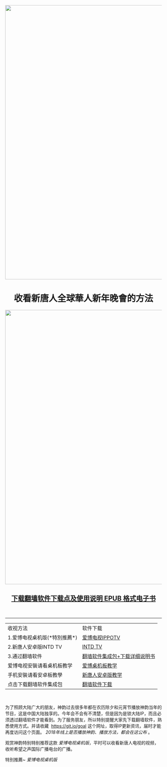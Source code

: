 
<div align="center">
<IMG SRC="https://github.com/dfchunsring/drdr/blob/master/img-2/ShenYun-_232400.jpg?raw=true" width=880></a><br></div>

<div align="center"><h1>收看新唐人全球華人新年晚會的方法</h1>
<IMG SRC="https://github.com/dfchunsring/drdr/blob/master/img-2/ShenYun-2017-New-York@1200x1200.jpg?raw=true" width=880></a><br></div>

[<div align="center"><h2>下载翻墙软件下载点及使用说明 EPUB 格式电子书</h2></div>](https://github.com/dfchunsring/wer/blob/master/fq/fangqian.epub?raw=true)


<br />
<hr> 

<table>
<tr>
	<td>收视方法</td>
	<td>软件下载</td>
</tr>
<tr>
	<td>1.爱博电视桌机版(*特別推薦*)</td>
	<td><a href='https://github.com/dfchunsring/wer/blob/master/fq/GreeniPPOTV_Setup_Ver12Build944b.zip?raw=true'>爱博电视IPPOTV </a></td>
</tr>		
<tr>
	<td>2.新唐人安卓版INTD TV</td>
	<td><a href='https://github.com/dfchunsring/wer/blob/master/fq/iNTD_TV.apk?raw=true'>INTD TV </a></td>
</tr>
<tr>
	<td>3.通过翻墙软件</td>
	<td><a href='https://github.com/dfchunsring/wer/blob/master/fq/fangqian.epub?raw=true'>翻墙软件集成包+下载详细说明书</a></td>
</tr>
<tr>
	<td>爱博电视安裝请看桌机板教学</td>
	<td><a href='https://github.com/dfchunsring/drdr/blob/master/intdv-installation-teaching/iPPOTV.mp4?raw=true'>爱博桌机板教学 </a>
</td>
</tr>
<tr>
	<td>手机安裝请看安卓板教學</td>
	<td><a href='https://github.com/dfchunsring/drdr/blob/master/intdv-installation-teaching/ippotvm.mp4?raw=true'>新唐人安卓版教学 </a>
</td>
	
</tr>
<tr>
	<td>点击下载翻墙软件集成包</td>
	<td><a href='https://github.com/gofun72/telove/blob/master/ff.md'>翻墙软件下载</a></td>
</tr>
</table>

<br />












为了照顾大陆广大的朋友，神韵过去很多年都在农历除夕和元宵节播放神韵当年的节目，这是中国大陆独享的。今年会不会有不清楚，但是因为是锁大陆IP，而且必须透过翻墙软件才能看到。为了服务朋友，所以特别提醒大家先下载翻墙软件，熟悉使用方式。并请收藏  https://git.io/goal 这个网址，取得IP更新资讯，届时才能再度访问这个页面。 *2018年线上是否播放神韵、播放方法，都会在这公布* 。

观赏神韵特别特别推荐这款 *爱博电视桌机版*，平时可以收看新唐人电视的视频，收听希望之声国际广播电台的广播。

特別推薦~  *爱博电视桌机版* 


